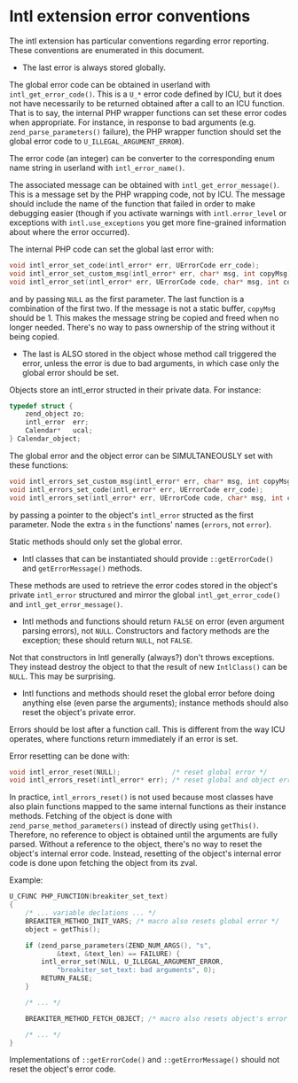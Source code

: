 # Intl extension error conventions

The intl extension has particular conventions regarding error reporting. These
conventions are enumerated in this document.

* The last error is always stored globally.

The global error code can be obtained in userland with `intl_get_error_code()`.
This is a `U_*` error code defined by ICU, but it does not have necessarily to
be returned obtained after a call to an ICU function. That is to say, the
internal PHP wrapper functions can set these error codes when appropriate. For
instance, in response to bad arguments (e.g. `zend_parse_parameters()` failure),
the PHP wrapper function should set the global error code to
`U_ILLEGAL_ARGUMENT_ERROR`).

The error code (an integer) can be converter to the corresponding enum name
string in userland with `intl_error_name()`.

The associated message can be obtained with `intl_get_error_message()`. This is
a message set by the PHP wrapping code, not by ICU. The message should include
the name of the function that failed in order to make debugging easier (though
if you activate warnings with `intl.error_level` or exceptions with
`intl.use_exceptions` you get more fine-grained information about where the
error occurred).

The internal PHP code can set the global last error with:

```c
void intl_error_set_code(intl_error* err, UErrorCode err_code);
void intl_error_set_custom_msg(intl_error* err, char* msg, int copyMsg);
void intl_error_set(intl_error* err, UErrorCode code, char* msg, int copyMsg);
```

and by passing `NULL` as the first parameter. The last function is a combination
of the first two. If the message is not a static buffer, `copyMsg` should be 1.
This makes the message string be copied and freed when no longer needed. There's
no way to pass ownership of the string without it being copied.

* The last is ALSO stored in the object whose method call triggered the error,
  unless the error is due to bad arguments, in which case only the global error
  should be set.

Objects store an intl_error structed in their private data. For instance:

```c
typedef struct {
    zend_object zo;
    intl_error  err;
    Calendar*   ucal;
} Calendar_object;
```

The global error and the object error can be SIMULTANEOUSLY set with these
functions:

```c
void intl_errors_set_custom_msg(intl_error* err, char* msg, int copyMsg);
void intl_errors_set_code(intl_error* err, UErrorCode err_code);
void intl_errors_set(intl_error* err, UErrorCode code, char* msg, int copyMsg);
```

by passing a pointer to the object's `intl_error` structed as the first parameter.
Node the extra `s` in the functions' names (`errors`, not `error`).

Static methods should only set the global error.

* Intl classes that can be instantiated should provide `::getErrorCode()` and
  `getErrorMessage()` methods.

These methods are used to retrieve the error codes stored in the object's
private `intl_error` structured and mirror the global `intl_get_error_code()`
and `intl_get_error_message()`.

* Intl methods and functions should return `FALSE` on error (even argument
  parsing errors), not `NULL`. Constructors and factory methods are the
  exception; these should return `NULL`, not `FALSE`.

Not that constructors in Intl generally (always?) don't throws exceptions. They
instead destroy the object to that the result of new `IntlClass()` can be
`NULL`. This may be surprising.

* Intl functions and methods should reset the global error before doing anything
  else (even parse the arguments); instance methods should also reset the
  object's private error.

Errors should be lost after a function call. This is different from the way ICU
operates, where functions return immediately if an error is set.

Error resetting can be done with:

```c
void intl_error_reset(NULL);             /* reset global error */
void intl_errors_reset(intl_error* err); /* reset global and object error */
```

In practice, `intl_errors_reset()` is not used because most classes have also
plain functions mapped to the same internal functions as their instance methods.
Fetching of the object is done with `zend_parse_method_parameters()` instead of
directly using `getThis()`. Therefore, no reference to object is obtained until
the arguments are fully parsed. Without a reference to the object, there's no
way to reset the object's internal error code. Instead, resetting of the
object's internal error code is done upon fetching the object from its zval.

Example:

```c
U_CFUNC PHP_FUNCTION(breakiter_set_text)
{
    /* ... variable declations ... */
    BREAKITER_METHOD_INIT_VARS; /* macro also resets global error */
    object = getThis();

    if (zend_parse_parameters(ZEND_NUM_ARGS(), "s",
            &text, &text_len) == FAILURE) {
        intl_error_set(NULL, U_ILLEGAL_ARGUMENT_ERROR,
            "breakiter_set_text: bad arguments", 0);
        RETURN_FALSE;
    }

    /* ... */

    BREAKITER_METHOD_FETCH_OBJECT; /* macro also resets object's error */

    /* ... */
}
```

Implementations of `::getErrorCode()` and `::getErrorMessage()` should not reset
the object's error code.
